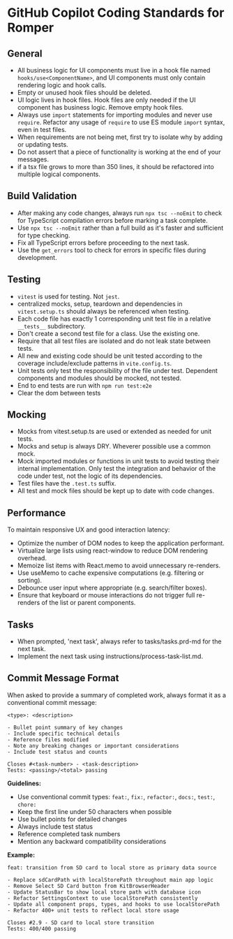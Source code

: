 # GitHub Copilot Coding Standards for Romper

## General
- All business logic for UI components must live in a hook file named `hooks/use<ComponentName>`, and UI components must only contain rendering logic and hook calls.
- Empty or unused hook files should be deleted.
- UI logic lives in hook files. Hook files are only needed if the UI component has business logic. Remove empty hook files.
- Always use `import` statements for importing modules and never use `require`. Refactor any usage of `require` to use ES module `import` syntax, even in test files.
- When requirements are not being met, first try to isolate why by adding or updating tests.
- Do not assert that a piece of functionality is working at the end of your messages.
- if a tsx file grows to more than 350 lines, it should be refactored into multiple logical components.

## Build Validation
- After making any code changes, always run `npx tsc --noEmit` to check for TypeScript compilation errors before marking a task complete.
- Use `npx tsc --noEmit` rather than a full build as it's faster and sufficient for type checking.
- Fix all TypeScript errors before proceeding to the next task.
- Use the `get_errors` tool to check for errors in specific files during development.

## Testing
- `vitest` is used for testing. Not `jest`.
- centralized mocks, setup, teardown and dependencies in `vitest.setup.ts` should always be referenced when testing.
- Each code file has exactly 1 corresponding unit test file in a relative `__tests__` subdirectory.
- Don't create a second test file for a class. Use the existing one.
- Require that all test files are isolated and do not leak state between tests.
- All new and existing code should be unit tested according to the coverage include/exclude patterns in `vite.config.ts`.
- Unit tests only test the responsibility of the file under test. Dependent components and modules should be mocked, not tested.
- End to end tests are run with `npm run test:e2e`
- Clear the dom between tests

## Mocking
- Mocks from vitest.setup.ts are used or extended as needed for unit tests.
- Mocks and setup is always DRY. Wheverer possible use a common mock.
- Mock imported modules or functions in unit tests to avoid testing their internal implementation. Only test the integration and behavior of the code under test, not the logic of its dependencies.
- Test files have the `.test.ts` suffix.
- All test and mock files should be kept up to date with code changes.

## Performance

To maintain responsive UX and good interaction latency:

- Optimize the number of DOM nodes to keep the application performant.
- Virtualize large lists using react-window to reduce DOM rendering overhead.
- Memoize list items with React.memo to avoid unnecessary re-renders.
- Use useMemo to cache expensive computations (e.g. filtering or sorting).
- Debounce user input where appropriate (e.g. search/filter boxes).
- Ensure that keyboard or mouse interactions do not trigger full re-renders of the list or parent components.

## Tasks

- When prompted, 'next task', always refer to tasks/tasks.prd-md for the next task.
- Implement the next task using instructions/process-task-list.md.

## Commit Message Format

When asked to provide a summary of completed work, always format it as a conventional commit message:

```
<type>: <description>

- Bullet point summary of key changes
- Include specific technical details
- Reference files modified
- Note any breaking changes or important considerations
- Include test status and counts

Closes #<task-number> - <task-description>
Tests: <passing>/<total> passing
```

**Guidelines:**
- Use conventional commit types: `feat:`, `fix:`, `refactor:`, `docs:`, `test:`, `chore:`
- Keep the first line under 50 characters when possible
- Use bullet points for detailed changes
- Always include test status
- Reference completed task numbers
- Mention any backward compatibility considerations

**Example:**
```
feat: transition from SD card to local store as primary data source

- Replace sdCardPath with localStorePath throughout main app logic
- Remove Select SD Card button from KitBrowserHeader
- Update StatusBar to show local store path with database icon
- Refactor SettingsContext to use localStorePath consistently
- Update all component props, types, and hooks to use localStorePath
- Refactor 400+ unit tests to reflect local store usage

Closes #2.9 - SD card to local store transition
Tests: 400/400 passing
```

